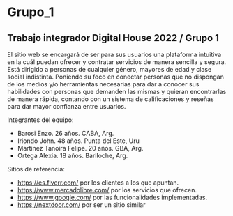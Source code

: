 # Grupo_1
## Trabajo integrador Digital House 2022 / Grupo 1

El sitio web se encargará de ser para sus usuarios una plataforma intuitiva en la cuál puedan ofrecer y contratar servicios de manera sencilla y segura. Está dirigido a personas de cualquier género, mayores de edad y clase social indistinta. Poniendo su foco en conectar personas que no dispongan de los medios y/o herramientas necesarias para dar a conocer sus habilidades con personas que demanden las mismas y quieran encontrarlas de manera rápida, contando con un sistema de calificaciones y reseñas para dar mayor confianza entre usuarios.

Integrantes del equipo:
- Barosi Enzo. 26 años. CABA, Arg.
- Iriondo John. 48 años. Punta del Este, Uru
- Martinez Tanoira Felipe. 20 años. GBA, Arg.
- Ortega Alexia. 18 años. Bariloche, Arg.

Sitios de referencia:
- https://es.fiverr.com/ por los clientes a los que apuntan.
- https://www.mercadolibre.com/ por los servicios que ofrecen.
- https://www.google.com/ por las funcionalidades implementadas.
- https://nextdoor.com/ por ser un sitio similar
